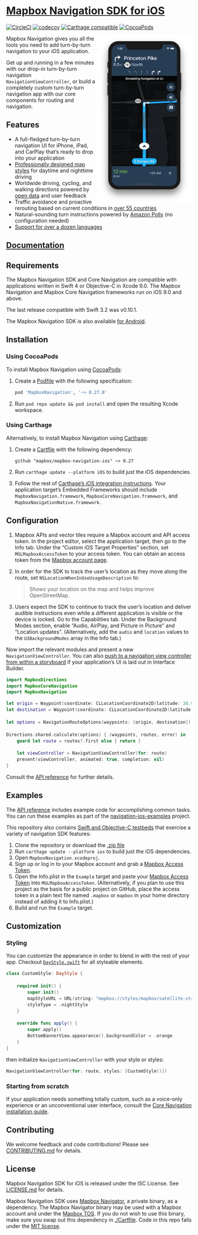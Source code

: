 # [Mapbox Navigation SDK for iOS](https://www.mapbox.com/ios-sdk/navigation/)

[![CircleCI](https://circleci.com/gh/mapbox/mapbox-navigation-ios.svg?style=svg)](https://circleci.com/gh/mapbox/mapbox-navigation-ios)
[![codecov](https://codecov.io/gh/mapbox/mapbox-navigation-ios/branch/master/graph/badge.svg)](https://codecov.io/gh/mapbox/mapbox-navigation-ios)
[![Carthage compatible](https://img.shields.io/badge/Carthage-compatible-4BC51D.svg?style=flat)](https://github.com/Carthage/Carthage)
[![CocoaPods](https://img.shields.io/cocoapods/v/MapboxNavigation.svg)](https://cocoapods.org/pods/MapboxNavigation/)

<img alt="Mapbox Navigation SDK" src="./docs/img/navigation.png" width="258" align="right" />

Mapbox Navigation gives you all the tools you need to add turn-by-turn navigation to your iOS application.

Get up and running in a few minutes with our drop-in turn-by-turn navigation `NavigationViewController`, or build a completely custom turn-by-turn navigation app with our core components for routing and navigation.

## Features

* A full-fledged turn-by-turn navigation UI for iPhone, iPad, and CarPlay that’s ready to drop into your application
* [Professionally designed map styles](https://www.mapbox.com/maps/) for daytime and nighttime driving
* Worldwide driving, cycling, and walking directions powered by [open data](https://www.mapbox.com/about/open/) and user feedback
* Traffic avoidance and proactive rerouting based on current conditions in [over 55 countries](https://www.mapbox.com/api-documentation/pages/traffic-countries.html)
* Natural-sounding turn instructions powered by [Amazon Polly](https://aws.amazon.com/polly/) (no configuration needed)
* [Support for over a dozen languages](https://www.mapbox.com/ios-sdk/navigation/overview/localization-and-internationalization/)

## [Documentation](https://www.mapbox.com/ios-sdk/api/navigation/)

## Requirements

The Mapbox Navigation SDK and Core Navigation are compatible with applications written in Swift 4 or Objective-C in Xcode 9.0. The Mapbox Navigation and Mapbox Core Navigation frameworks run on iOS 9.0 and above.

The last release compatible with Swift 3.2 was v0.10.1.

The Mapbox Navigation SDK is also available [for Android](https://github.com/mapbox/mapbox-navigation-android/).

## Installation

### Using CocoaPods

To install Mapbox Navigation using [CocoaPods](https://cocoapods.org/):

1. Create a [Podfile](https://guides.cocoapods.org/syntax/podfile.html) with the following specification:
   ```ruby
   pod 'MapboxNavigation', '~> 0.27.0'
   ```

1. Run `pod repo update && pod install` and open the resulting Xcode workspace.

### Using Carthage

Alternatively, to install Mapbox Navigation using [Carthage](https://github.com/Carthage/Carthage/):

1. Create a [Cartfile](https://github.com/Carthage/Carthage/blob/master/Documentation/Artifacts.md#github-repositories) with the following dependency:
   ```cartfile
   github "mapbox/mapbox-navigation-ios" ~> 0.27
   ```

1. Run `carthage update --platform iOS` to build just the iOS dependencies.

1. Follow the rest of [Carthage’s iOS integration instructions](https://github.com/Carthage/Carthage#if-youre-building-for-ios-tvos-or-watchos). Your application target’s Embedded Frameworks should include `MapboxNavigation.framework`, `MapboxCoreNavigation.framework`, and `MapboxNavigationNative.framework`.

## Configuration

1. Mapbox APIs and vector tiles require a Mapbox account and API access token. In the project editor, select the application target, then go to the Info tab. Under the “Custom iOS Target Properties” section, set `MGLMapboxAccessToken` to your access token. You can obtain an access token from the [Mapbox account page](https://www.mapbox.com/account/access-tokens/).

1. In order for the SDK to track the user’s location as they move along the route, set `NSLocationWhenInUseUsageDescription` to:
   > Shows your location on the map and helps improve OpenStreetMap.

1. Users expect the SDK to continue to track the user’s location and deliver audible instructions even while a different application is visible or the device is locked. Go to the Capabilities tab. Under the Background Modes section, enable “Audio, AirPlay, and Picture in Picture” and “Location updates”. (Alternatively, add the `audio` and `location` values to the `UIBackgroundModes` array in the Info tab.)

Now import the relevant modules and present a new `NavigationViewController`. You can also [push to a navigation view controller from within a storyboard](https://www.mapbox.com/ios-sdk/navigation/overview/storyboards/) if your application’s UI is laid out in Interface Builder.

```swift
import MapboxDirections
import MapboxCoreNavigation
import MapboxNavigation
```

```swift
let origin = Waypoint(coordinate: CLLocationCoordinate2D(latitude: 38.9131752, longitude: -77.0324047), name: "Mapbox")
let destination = Waypoint(coordinate: CLLocationCoordinate2D(latitude: 38.8977, longitude: -77.0365), name: "White House")

let options = NavigationRouteOptions(waypoints: [origin, destination])

Directions.shared.calculate(options) { (waypoints, routes, error) in
    guard let route = routes?.first else { return }

    let viewController = NavigationViewController(for: route)
    present(viewController, animated: true, completion: nil)
}
```

Consult the [API reference](https://www.mapbox.com/ios-sdk/api/navigation/) for further details.

## Examples

The [API reference](https://www.mapbox.com/ios-sdk/api/navigation/) includes example code for accomplishing common tasks. You can run these examples as part of the [navigation-ios-examples](https://github.com/mapbox/navigation-ios-examples) project.

This repository also contains [Swift and Objective-C testbeds](https://github.com/mapbox/mapbox-navigation-ios/blob/master/Examples/) that exercise a variety of navigation SDK features:

1. Clone the repository or download the [.zip file](https://github.com/mapbox/mapbox-navigation-ios/archive/master.zip)
1. Run `carthage update --platform ios` to build just the iOS dependencies.
1. Open `MapboxNavigation.xcodeproj`.
1. Sign up or log in to your Mapbox account and grab a [Mapbox Access Token](https://www.mapbox.com/studio/account/tokens/).
1. Open the Info.plist in the `Example` target and paste your [Mapbox Access Token](https://www.mapbox.com/studio/account/tokens/) into `MGLMapboxAccessToken`. (Alternatively, if you plan to use this project as the basis for a public project on GitHub, place the access token in a plain text file named `.mapbox` or `mapbox` in your home directory instead of adding it to Info.plist.)
1. Build and run the `Example` target.

## Customization

### Styling

You can customize the appearance in order to blend in with the rest of your app. Checkout [`DayStyle.swift`](https://github.com/mapbox/mapbox-navigation-ios/blob/master/MapboxNavigation/DayStyle.swift) for all styleable elements.

```swift
class CustomStyle: DayStyle {

    required init() {
        super.init()
        mapStyleURL = URL(string: "mapbox://styles/mapbox/satellite-streets-v9")!
        styleType = .nightStyle
    }

    override func apply() {
        super.apply()
        BottomBannerView.appearance().backgroundColor = .orange
    }
}
```

then initialize `NavigationViewController` with your style or styles:

```swift
NavigationViewController(for: route, styles: [CustomStyle()])
```

### Starting from scratch

If your application needs something totally custom, such as a voice-only experience or an unconventional user interface, consult the [Core Navigation installation guide](./custom-navigation.md).

## Contributing

We welcome feedback and code contributions! Please see [CONTRIBUTING.md](./CONTRIBUTING.md) for details.

## License

Mapbox Navigation SDK for iOS is released under the ISC License. See [LICENSE.md](https://github.com/mapbox/mapbox-navigation-ios/blob/master/LICENSE.md) for details.

Mapbox Navigation SDK uses [Mapbox Navigator](https://github.com/mapbox/mapbox-navigation-ios/blob/master/Cartfile#L2), a private binary, as a dependency. The Mapbox Navigator binary may be used with a Mapbox account and under the [Mapbox TOS](https://www.mapbox.com/tos/). If you do not wish to use this binary, make sure you swap out this dependency in [./Cartfile](https://github.com/mapbox/mapbox-navigation-ios/blob/master/Cartfile#L2). Code in this repo falls under the [MIT license](./LICENSE.md).

